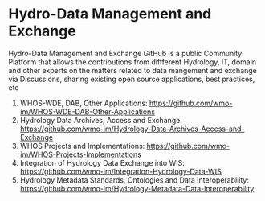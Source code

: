 # Hydro-Data Management and Exchange
Hydro-Data Management and Exchange GitHub is a public Community Platform that allows the contributions from diffferent Hydrology, IT, domain and other experts on the matters related to data mangement and exchange via Discussions, sharing existing open source applications, best practices, etc
1. WHOS-WDE, DAB, Other Applications: https://github.com/wmo-im/WHOS-WDE-DAB-Other-Applications 
2. Hydrology Data Archives, Access and Exchange: https://github.com/wmo-im/Hydrology-Data-Archives-Access-and-Exchange
3. WHOS Projects and Implementations: https://github.com/wmo-im/WHOS-Projects-Implementations
4. Integration of Hydrology Data Exchange into WIS: https://github.com/wmo-im/Integration-Hydrology-Data-WIS
5. Hydrology Metadata Standards, Ontologies and Data Interoperability: https://github.com/wmo-im/Hydrology-Metadata-Data-Interoperability
